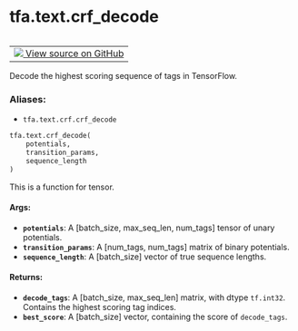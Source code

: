 <div itemscope itemtype="http://developers.google.com/ReferenceObject">
<meta itemprop="name" content="tfa.text.crf_decode" />
<meta itemprop="path" content="Stable" />
</div>

# tfa.text.crf_decode


<table class="tfo-notebook-buttons tfo-api" align="left">

<td>
  <a target="_blank" href="https://github.com/tensorflow/addons/tree/r0.5/tensorflow_addons/text/crf.py#L432-L489">
    <img src="https://www.tensorflow.org/images/GitHub-Mark-32px.png" />
    View source on GitHub
  </a>
</td></table>



Decode the highest scoring sequence of tags in TensorFlow.

### Aliases:

* `tfa.text.crf.crf_decode`


``` python
tfa.text.crf_decode(
    potentials,
    transition_params,
    sequence_length
)
```



<!-- Placeholder for "Used in" -->

This is a function for tensor.

#### Args:


* <b>`potentials`</b>: A [batch_size, max_seq_len, num_tags] tensor of
          unary potentials.
* <b>`transition_params`</b>: A [num_tags, num_tags] matrix of
          binary potentials.
* <b>`sequence_length`</b>: A [batch_size] vector of true sequence lengths.


#### Returns:


* <b>`decode_tags`</b>: A [batch_size, max_seq_len] matrix, with dtype `tf.int32`.
            Contains the highest scoring tag indices.
* <b>`best_score`</b>: A [batch_size] vector, containing the score of `decode_tags`.